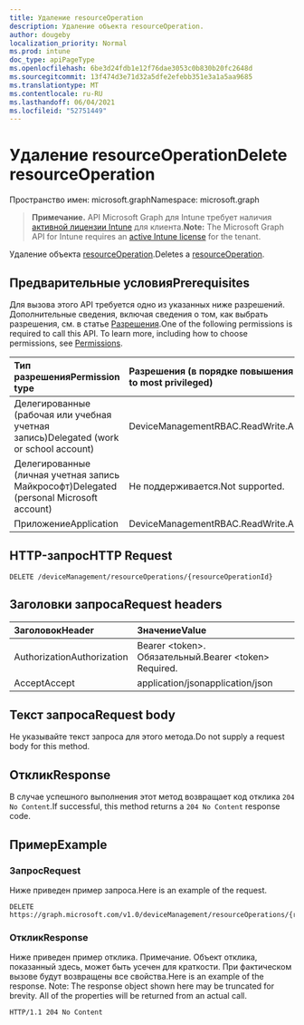 ```yaml
---
title: Удаление resourceOperation
description: Удаление объекта resourceOperation.
author: dougeby
localization_priority: Normal
ms.prod: intune
doc_type: apiPageType
ms.openlocfilehash: 6be3d24fdb1e12f76dae3053c0b830b20fc2648d
ms.sourcegitcommit: 13f474d3e71d32a5dfe2efebb351e3a1a5aa9685
ms.translationtype: MT
ms.contentlocale: ru-RU
ms.lasthandoff: 06/04/2021
ms.locfileid: "52751449"
---
```

# <a name="delete-resourceoperation"></a><span data-ttu-id="3974a-103">Удаление resourceOperation</span><span class="sxs-lookup"><span data-stu-id="3974a-103">Delete resourceOperation</span></span>

<span data-ttu-id="3974a-104">Пространство имен: microsoft.graph</span><span class="sxs-lookup"><span data-stu-id="3974a-104">Namespace: microsoft.graph</span></span>

> <span data-ttu-id="3974a-105">**Примечание.** API Microsoft Graph для Intune требует наличия [активной лицензии Intune](https://go.microsoft.com/fwlink/?linkid=839381) для клиента.</span><span class="sxs-lookup"><span data-stu-id="3974a-105">**Note:** The Microsoft Graph API for Intune requires an [active Intune license](https://go.microsoft.com/fwlink/?linkid=839381) for the tenant.</span></span>

<span data-ttu-id="3974a-106">Удаление объекта [resourceOperation](../resources/intune-rbac-resourceoperation.md).</span><span class="sxs-lookup"><span data-stu-id="3974a-106">Deletes a [resourceOperation](../resources/intune-rbac-resourceoperation.md).</span></span>

## <a name="prerequisites"></a><span data-ttu-id="3974a-107">Предварительные условия</span><span class="sxs-lookup"><span data-stu-id="3974a-107">Prerequisites</span></span>
<span data-ttu-id="3974a-p101">Для вызова этого API требуется одно из указанных ниже разрешений. Дополнительные сведения, включая сведения о том, как выбрать разрешения, см. в статье [Разрешения](/graph/permissions-reference).</span><span class="sxs-lookup"><span data-stu-id="3974a-p101">One of the following permissions is required to call this API. To learn more, including how to choose permissions, see [Permissions](/graph/permissions-reference).</span></span>

|<span data-ttu-id="3974a-110">Тип разрешения</span><span class="sxs-lookup"><span data-stu-id="3974a-110">Permission type</span></span>|<span data-ttu-id="3974a-111">Разрешения (в порядке повышения привилегий)</span><span class="sxs-lookup"><span data-stu-id="3974a-111">Permissions (from least to most privileged)</span></span>|
|:---|:---|
|<span data-ttu-id="3974a-112">Делегированные (рабочая или учебная учетная запись)</span><span class="sxs-lookup"><span data-stu-id="3974a-112">Delegated (work or school account)</span></span>|<span data-ttu-id="3974a-113">DeviceManagementRBAC.ReadWrite.All</span><span class="sxs-lookup"><span data-stu-id="3974a-113">DeviceManagementRBAC.ReadWrite.All</span></span>|
|<span data-ttu-id="3974a-114">Делегированные (личная учетная запись Майкрософт)</span><span class="sxs-lookup"><span data-stu-id="3974a-114">Delegated (personal Microsoft account)</span></span>|<span data-ttu-id="3974a-115">Не поддерживается.</span><span class="sxs-lookup"><span data-stu-id="3974a-115">Not supported.</span></span>|
|<span data-ttu-id="3974a-116">Приложение</span><span class="sxs-lookup"><span data-stu-id="3974a-116">Application</span></span>|<span data-ttu-id="3974a-117">DeviceManagementRBAC.ReadWrite.All</span><span class="sxs-lookup"><span data-stu-id="3974a-117">DeviceManagementRBAC.ReadWrite.All</span></span>|

## <a name="http-request"></a><span data-ttu-id="3974a-118">HTTP-запрос</span><span class="sxs-lookup"><span data-stu-id="3974a-118">HTTP Request</span></span>
<!-- {
  "blockType": "ignored"
}
-->
``` http
DELETE /deviceManagement/resourceOperations/{resourceOperationId}
```

## <a name="request-headers"></a><span data-ttu-id="3974a-119">Заголовки запроса</span><span class="sxs-lookup"><span data-stu-id="3974a-119">Request headers</span></span>
|<span data-ttu-id="3974a-120">Заголовок</span><span class="sxs-lookup"><span data-stu-id="3974a-120">Header</span></span>|<span data-ttu-id="3974a-121">Значение</span><span class="sxs-lookup"><span data-stu-id="3974a-121">Value</span></span>|
|:---|:---|
|<span data-ttu-id="3974a-122">Authorization</span><span class="sxs-lookup"><span data-stu-id="3974a-122">Authorization</span></span>|<span data-ttu-id="3974a-123">Bearer &lt;token&gt;. Обязательный.</span><span class="sxs-lookup"><span data-stu-id="3974a-123">Bearer &lt;token&gt; Required.</span></span>|
|<span data-ttu-id="3974a-124">Accept</span><span class="sxs-lookup"><span data-stu-id="3974a-124">Accept</span></span>|<span data-ttu-id="3974a-125">application/json</span><span class="sxs-lookup"><span data-stu-id="3974a-125">application/json</span></span>|

## <a name="request-body"></a><span data-ttu-id="3974a-126">Текст запроса</span><span class="sxs-lookup"><span data-stu-id="3974a-126">Request body</span></span>
<span data-ttu-id="3974a-127">Не указывайте текст запроса для этого метода.</span><span class="sxs-lookup"><span data-stu-id="3974a-127">Do not supply a request body for this method.</span></span>

## <a name="response"></a><span data-ttu-id="3974a-128">Отклик</span><span class="sxs-lookup"><span data-stu-id="3974a-128">Response</span></span>
<span data-ttu-id="3974a-129">В случае успешного выполнения этот метод возвращает код отклика `204 No Content`.</span><span class="sxs-lookup"><span data-stu-id="3974a-129">If successful, this method returns a `204 No Content` response code.</span></span>

## <a name="example"></a><span data-ttu-id="3974a-130">Пример</span><span class="sxs-lookup"><span data-stu-id="3974a-130">Example</span></span>

### <a name="request"></a><span data-ttu-id="3974a-131">Запрос</span><span class="sxs-lookup"><span data-stu-id="3974a-131">Request</span></span>
<span data-ttu-id="3974a-132">Ниже приведен пример запроса.</span><span class="sxs-lookup"><span data-stu-id="3974a-132">Here is an example of the request.</span></span>
``` http
DELETE https://graph.microsoft.com/v1.0/deviceManagement/resourceOperations/{resourceOperationId}
```

### <a name="response"></a><span data-ttu-id="3974a-133">Отклик</span><span class="sxs-lookup"><span data-stu-id="3974a-133">Response</span></span>
<span data-ttu-id="3974a-p102">Ниже приведен пример отклика. Примечание. Объект отклика, показанный здесь, может быть усечен для краткости. При фактическом вызове будут возвращены все свойства.</span><span class="sxs-lookup"><span data-stu-id="3974a-p102">Here is an example of the response. Note: The response object shown here may be truncated for brevity. All of the properties will be returned from an actual call.</span></span>
``` http
HTTP/1.1 204 No Content
```





